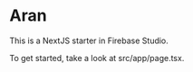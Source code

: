# Aran

This is a NextJS starter in Firebase Studio.

To get started, take a look at src/app/page.tsx.

